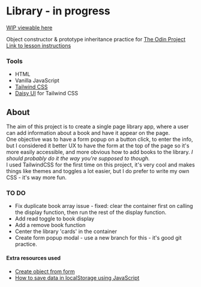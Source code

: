 # Library - in progress

[WIP viewable here](https://mchlol.github.io/library/)

Object constructor & prototype inheritance practice for [The Odin Project](https://www.theodinproject.com)  
[Link to lesson instructions](https://www.theodinproject.com/paths/full-stack-javascript/courses/javascript/lessons/library)   



### Tools

- HTML
- Vanilla JavaScript
- [Tailwind CSS](https://tailwindcss.com/)
- [Daisy UI](https://daisyui.com/) for Tailwind CSS


## About

The aim of this project is to create a single page library app, where a user can add information about a book and have it appear on the page.  
One objective was to have a form popup on a button click, to enter the info, but I considered it better UX to have the form at the top of the page so it's more easily accessible, and more obvious how to add books to the library. *I should probably do it the way you're supposed to though.*  
I used TailwindCSS for the first time on this project, it's very cool and makes things like themes and toggles a lot easier, but I do prefer to write my own CSS - it's way more fun.  


### TO DO

- Fix duplicate book array issue - fixed: clear the container first on calling the display function, then run the rest of the display function.
- Add read toggle to book display
- Add a remove book function
- Center the library 'cards' in the container
- Create form popup modal - use a new branch for this - it's good git practice.


#### Extra resources used

- [Create object from form](https://www.sitepoint.com/community/t/create-object-from-a-form/313057/6)
- [How to save data in localStorage using JavaScript](https://dev.to/michaelburrows/how-to-save-data-in-localstorage-using-javascript-994)